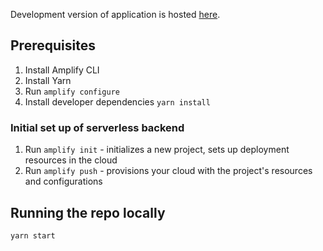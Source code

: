 Development version of application is hosted [here](https://production.d28oa2cl6alh4r.amplifyapp.com/).

## Prerequisites

1. Install Amplify CLI
2. Install Yarn
3. Run `amplify configure`
4. Install developer dependencies `yarn install`

### Initial set up of serverless backend

1. Run `amplify init` - initializes a new project, sets up deployment resources in the cloud
2. Run `amplify push` - provisions your cloud with the project's resources and configurations

## Running the repo locally

`yarn start`
